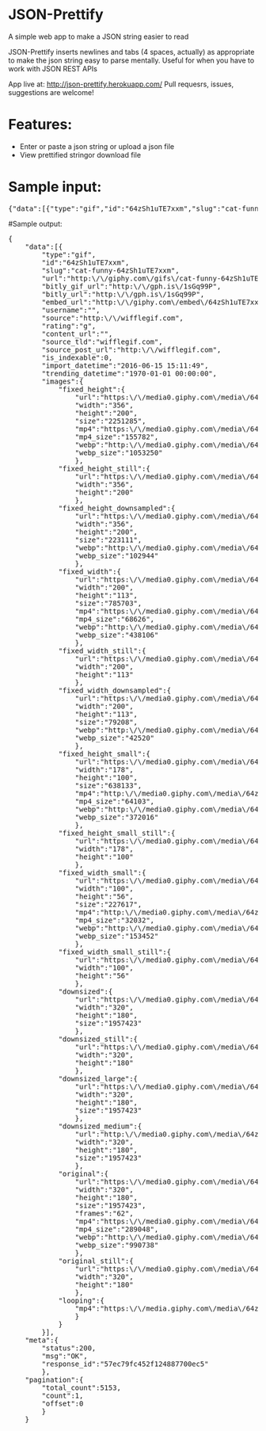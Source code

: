 # JSON-Prettify
A simple web app to make a JSON string easier to read

JSON-Prettify inserts newlines and tabs (4 spaces, actually) as appropriate to make the json string easy to parse mentally.
Useful for when you have to work with JSON REST APIs

App live at: http://json-prettify.herokuapp.com/
Pull requesrs, issues, suggestions are welcome!

# Features:
* Enter or paste a json string or upload a json file
* View prettified stringor download file

# Sample input:
<pre>{"data":[{"type":"gif","id":"64zSh1uTE7xxm","slug":"cat-funny-64zSh1uTE7xxm","url":"http:\/\/giphy.com\/gifs\/cat-funny-64zSh1uTE7xxm","bitly_gif_url":"http:\/\/gph.is\/1sGq99P","bitly_url":"http:\/\/gph.is\/1sGq99P","embed_url":"http:\/\/giphy.com\/embed\/64zSh1uTE7xxm","username":"","source":"http:\/\/wifflegif.com","rating":"g","content_url":"","source_tld":"wifflegif.com","source_post_url":"http:\/\/wifflegif.com","is_indexable":0,"import_datetime":"2016-06-15 15:11:49","trending_datetime":"1970-01-01 00:00:00","images":{"fixed_height":{"url":"https:\/\/media0.giphy.com\/media\/64zSh1uTE7xxm\/200.gif","width":"356","height":"200","size":"2251285","mp4":"https:\/\/media0.giphy.com\/media\/64zSh1uTE7xxm\/200.mp4","mp4_size":"155782","webp":"http:\/\/media0.giphy.com\/media\/64zSh1uTE7xxm\/200.webp","webp_size":"1053250"},"fixed_height_still":{"url":"https:\/\/media0.giphy.com\/media\/64zSh1uTE7xxm\/200_s.gif","width":"356","height":"200"},"fixed_height_downsampled":{"url":"https:\/\/media0.giphy.com\/media\/64zSh1uTE7xxm\/200_d.gif","width":"356","height":"200","size":"223111","webp":"http:\/\/media0.giphy.com\/media\/64zSh1uTE7xxm\/200_d.webp","webp_size":"102944"},"fixed_width":{"url":"https:\/\/media0.giphy.com\/media\/64zSh1uTE7xxm\/200w.gif","width":"200","height":"113","size":"785703","mp4":"https:\/\/media0.giphy.com\/media\/64zSh1uTE7xxm\/200w.mp4","mp4_size":"68626","webp":"http:\/\/media0.giphy.com\/media\/64zSh1uTE7xxm\/200w.webp","webp_size":"438106"},"fixed_width_still":{"url":"https:\/\/media0.giphy.com\/media\/64zSh1uTE7xxm\/200w_s.gif","width":"200","height":"113"},"fixed_width_downsampled":{"url":"https:\/\/media0.giphy.com\/media\/64zSh1uTE7xxm\/200w_d.gif","width":"200","height":"113","size":"79208","webp":"http:\/\/media0.giphy.com\/media\/64zSh1uTE7xxm\/200w_d.webp","webp_size":"42520"},"fixed_height_small":{"url":"https:\/\/media0.giphy.com\/media\/64zSh1uTE7xxm\/100.gif","width":"178","height":"100","size":"638133","mp4":"http:\/\/media0.giphy.com\/media\/64zSh1uTE7xxm\/100.mp4","mp4_size":"64103","webp":"http:\/\/media0.giphy.com\/media\/64zSh1uTE7xxm\/100.webp","webp_size":"372016"},"fixed_height_small_still":{"url":"https:\/\/media0.giphy.com\/media\/64zSh1uTE7xxm\/100_s.gif","width":"178","height":"100"},"fixed_width_small":{"url":"https:\/\/media0.giphy.com\/media\/64zSh1uTE7xxm\/100w.gif","width":"100","height":"56","size":"227617","mp4":"http:\/\/media0.giphy.com\/media\/64zSh1uTE7xxm\/100w.mp4","mp4_size":"32032","webp":"http:\/\/media0.giphy.com\/media\/64zSh1uTE7xxm\/100w.webp","webp_size":"153452"},"fixed_width_small_still":{"url":"https:\/\/media0.giphy.com\/media\/64zSh1uTE7xxm\/100w_s.gif","width":"100","height":"56"},"downsized":{"url":"https:\/\/media0.giphy.com\/media\/64zSh1uTE7xxm\/giphy.gif","width":"320","height":"180","size":"1957423"},"downsized_still":{"url":"https:\/\/media0.giphy.com\/media\/64zSh1uTE7xxm\/giphy_s.gif","width":"320","height":"180"},"downsized_large":{"url":"https:\/\/media0.giphy.com\/media\/64zSh1uTE7xxm\/giphy.gif","width":"320","height":"180","size":"1957423"},"downsized_medium":{"url":"http:\/\/media0.giphy.com\/media\/64zSh1uTE7xxm\/giphy.gif","width":"320","height":"180","size":"1957423"},"original":{"url":"https:\/\/media0.giphy.com\/media\/64zSh1uTE7xxm\/giphy.gif","width":"320","height":"180","size":"1957423","frames":"62","mp4":"https:\/\/media0.giphy.com\/media\/64zSh1uTE7xxm\/giphy.mp4","mp4_size":"289048","webp":"http:\/\/media0.giphy.com\/media\/64zSh1uTE7xxm\/giphy.webp","webp_size":"990738"},"original_still":{"url":"https:\/\/media0.giphy.com\/media\/64zSh1uTE7xxm\/giphy_s.gif","width":"320","height":"180"},"looping":{"mp4":"https:\/\/media.giphy.com\/media\/64zSh1uTE7xxm\/giphy-loop.mp4"}}}],"meta":{"status":200,"msg":"OK","response_id":"57ec79fc452f124887700ec5"},"pagination":{"total_count":5153,"count":1,"offset":0}}</pre>

#Sample output:
<pre>{
    "data":[{
        "type":"gif",
        "id":"64zSh1uTE7xxm",
        "slug":"cat-funny-64zSh1uTE7xxm",
        "url":"http:\/\/giphy.com\/gifs\/cat-funny-64zSh1uTE7xxm",
        "bitly_gif_url":"http:\/\/gph.is\/1sGq99P",
        "bitly_url":"http:\/\/gph.is\/1sGq99P",
        "embed_url":"http:\/\/giphy.com\/embed\/64zSh1uTE7xxm",
        "username":"",
        "source":"http:\/\/wifflegif.com",
        "rating":"g",
        "content_url":"",
        "source_tld":"wifflegif.com",
        "source_post_url":"http:\/\/wifflegif.com",
        "is_indexable":0,
        "import_datetime":"2016-06-15 15:11:49",
        "trending_datetime":"1970-01-01 00:00:00",
        "images":{
            "fixed_height":{
                "url":"https:\/\/media0.giphy.com\/media\/64zSh1uTE7xxm\/200.gif",
                "width":"356",
                "height":"200",
                "size":"2251285",
                "mp4":"https:\/\/media0.giphy.com\/media\/64zSh1uTE7xxm\/200.mp4",
                "mp4_size":"155782",
                "webp":"http:\/\/media0.giphy.com\/media\/64zSh1uTE7xxm\/200.webp",
                "webp_size":"1053250"
                },
            "fixed_height_still":{
                "url":"https:\/\/media0.giphy.com\/media\/64zSh1uTE7xxm\/200_s.gif",
                "width":"356",
                "height":"200"
                },
            "fixed_height_downsampled":{
                "url":"https:\/\/media0.giphy.com\/media\/64zSh1uTE7xxm\/200_d.gif",
                "width":"356",
                "height":"200",
                "size":"223111",
                "webp":"http:\/\/media0.giphy.com\/media\/64zSh1uTE7xxm\/200_d.webp",
                "webp_size":"102944"
                },
            "fixed_width":{
                "url":"https:\/\/media0.giphy.com\/media\/64zSh1uTE7xxm\/200w.gif",
                "width":"200",
                "height":"113",
                "size":"785703",
                "mp4":"https:\/\/media0.giphy.com\/media\/64zSh1uTE7xxm\/200w.mp4",
                "mp4_size":"68626",
                "webp":"http:\/\/media0.giphy.com\/media\/64zSh1uTE7xxm\/200w.webp",
                "webp_size":"438106"
                },
            "fixed_width_still":{
                "url":"https:\/\/media0.giphy.com\/media\/64zSh1uTE7xxm\/200w_s.gif",
                "width":"200",
                "height":"113"
                },
            "fixed_width_downsampled":{
                "url":"https:\/\/media0.giphy.com\/media\/64zSh1uTE7xxm\/200w_d.gif",
                "width":"200",
                "height":"113",
                "size":"79208",
                "webp":"http:\/\/media0.giphy.com\/media\/64zSh1uTE7xxm\/200w_d.webp",
                "webp_size":"42520"
                },
            "fixed_height_small":{
                "url":"https:\/\/media0.giphy.com\/media\/64zSh1uTE7xxm\/100.gif",
                "width":"178",
                "height":"100",
                "size":"638133",
                "mp4":"http:\/\/media0.giphy.com\/media\/64zSh1uTE7xxm\/100.mp4",
                "mp4_size":"64103",
                "webp":"http:\/\/media0.giphy.com\/media\/64zSh1uTE7xxm\/100.webp",
                "webp_size":"372016"
                },
            "fixed_height_small_still":{
                "url":"https:\/\/media0.giphy.com\/media\/64zSh1uTE7xxm\/100_s.gif",
                "width":"178",
                "height":"100"
                },
            "fixed_width_small":{
                "url":"https:\/\/media0.giphy.com\/media\/64zSh1uTE7xxm\/100w.gif",
                "width":"100",
                "height":"56",
                "size":"227617",
                "mp4":"http:\/\/media0.giphy.com\/media\/64zSh1uTE7xxm\/100w.mp4",
                "mp4_size":"32032",
                "webp":"http:\/\/media0.giphy.com\/media\/64zSh1uTE7xxm\/100w.webp",
                "webp_size":"153452"
                },
            "fixed_width_small_still":{
                "url":"https:\/\/media0.giphy.com\/media\/64zSh1uTE7xxm\/100w_s.gif",
                "width":"100",
                "height":"56"
                },
            "downsized":{
                "url":"https:\/\/media0.giphy.com\/media\/64zSh1uTE7xxm\/giphy.gif",
                "width":"320",
                "height":"180",
                "size":"1957423"
                },
            "downsized_still":{
                "url":"https:\/\/media0.giphy.com\/media\/64zSh1uTE7xxm\/giphy_s.gif",
                "width":"320",
                "height":"180"
                },
            "downsized_large":{
                "url":"https:\/\/media0.giphy.com\/media\/64zSh1uTE7xxm\/giphy.gif",
                "width":"320",
                "height":"180",
                "size":"1957423"
                },
            "downsized_medium":{
                "url":"http:\/\/media0.giphy.com\/media\/64zSh1uTE7xxm\/giphy.gif",
                "width":"320",
                "height":"180",
                "size":"1957423"
                },
            "original":{
                "url":"https:\/\/media0.giphy.com\/media\/64zSh1uTE7xxm\/giphy.gif",
                "width":"320",
                "height":"180",
                "size":"1957423",
                "frames":"62",
                "mp4":"https:\/\/media0.giphy.com\/media\/64zSh1uTE7xxm\/giphy.mp4",
                "mp4_size":"289048",
                "webp":"http:\/\/media0.giphy.com\/media\/64zSh1uTE7xxm\/giphy.webp",
                "webp_size":"990738"
                },
            "original_still":{
                "url":"https:\/\/media0.giphy.com\/media\/64zSh1uTE7xxm\/giphy_s.gif",
                "width":"320",
                "height":"180"
                },
            "looping":{
                "mp4":"https:\/\/media.giphy.com\/media\/64zSh1uTE7xxm\/giphy-loop.mp4"
                }
            }
        }],
    "meta":{
        "status":200,
        "msg":"OK",
        "response_id":"57ec79fc452f124887700ec5"
        },
    "pagination":{
        "total_count":5153,
        "count":1,
        "offset":0
        }
    }</pre>

